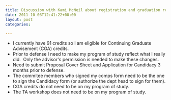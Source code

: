 ```yaml
---
title: Discussion with Kami McNeil about registration and graduation requirements
date: 2011-10-03T12:41:22+00:00
layout: post
categories:

---
```

  * I currently have 91 credits so I am eligible for Continuing Graduate Advisement (CGA) credits.
  * Prior to defense I need to make my program of study reflect what I really did.  Only the advisor's permission is needed to make these changes.
  * Need to submit Proposal Cover Sheet and Application for Candidacy 3 months prior to defense.
  * The commitee members who signed my comps form need to be the one to sign the Candidacy form (or authorize the dept head to sign for them).
  * CGA credits do not need to be on my program of study.
  * The TA workshop does not need to be on my program of study.

